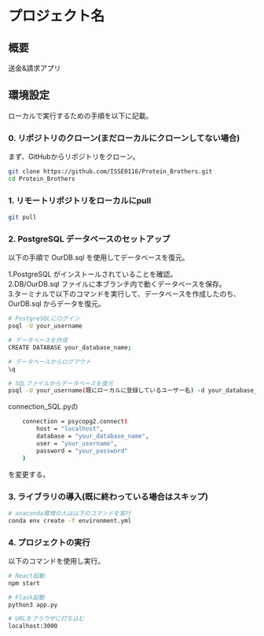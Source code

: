 # プロジェクト名

## 概要
送金&請求アプリ

## 環境設定
ローカルで実行するための手順を以下に記載。

### 0. リポジトリのクローン(まだローカルにクローンしてない場合)

まず、GitHubからリポジトリをクローン。

```bash
git clone https://github.com/ISSE0116/Protein_Brothers.git
cd Protein_Brothers
```

### 1. リモートリポジトリをローカルにpull
```bash
git pull
```

### 2. PostgreSQL データベースのセットアップ

以下の手順で OurDB.sql を使用してデータベースを復元。

1.PostgreSQL がインストールされていることを確認。  
2.DB/OurDB.sql ファイルに本ブランチ内で動くデータベースを保存。  
3.ターミナルで以下のコマンドを実行して、データベースを作成したのち、OurDB.sql からデータを復元。
```bash
# PostgreSQLにログイン
psql -U your_username
```
```bash
# データベースを作成
CREATE DATABASE your_database_name;
```
```bash
# データベースからログアウト
\q
```
```bash
# SQLファイルからデータベースを復元
psql -U your_username(既にローカルに登録しているユーザー名) -d your_database_name(さっき作ったDBの名前) -f db/OurDB.sql
```

connection_SQL.pyの
```bash
    connection = psycopg2.connect(
        host = "localhost",
        database = "your_database_name",
        user = "your_username",
        password = "your_password"
    )
```
を変更する。

### 3. ライブラリの導入(既に終わっている場合はスキップ)
```bash
# anaconda環境の人は以下のコマンドを実行
conda env create -f environment.yml
```

### 4. プロジェクトの実行
以下のコマンドを使用し実行。

```bash
# React起動
npm start
```

```bash
# Flask起動
python3 app.py
```

```bash
# URLをブラウザに打ち込む
localhost:3000
```
